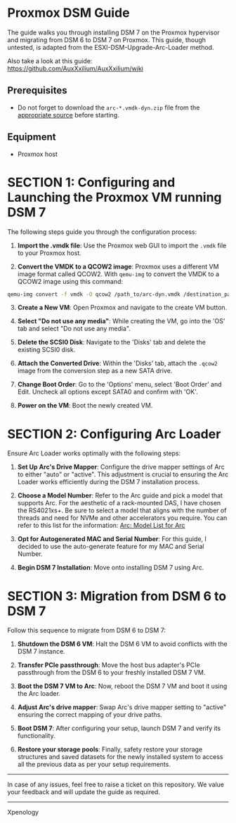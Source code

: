 # Proxmox DSM Guide

The guide walks you through installing DSM 7 on the Proxmox hypervisor and migrating from DSM 6 to DSM 7 on Proxmox. This guide, though untested, is adapted from the ESXI-DSM-Upgrade-Arc-Loader method. 

Also take a look at this guide: https://github.com/AuxXxilium/AuxXxilium/wiki

## Prerequisites

- Do not forget to download the `arc-*.vmdk-dyn.zip` file from the [appropriate source](https://github.com/AuxXxilium/arc/releases) before starting.

## Equipment

- Proxmox host

# SECTION 1: Configuring and Launching the Proxmox VM running DSM 7

The following steps guide you through the configuration process:

1. **Import the .vmdk file**: Use the Proxmox web GUI to import the `.vmdk` file to your Proxmox host.

2. **Convert the VMDK to a QCOW2 image**: Proxmox uses a different VM image format called QCOW2. With `qemu-img` to convert the VMDK to a QCOW2 image using this command:

```bash
qemu-img convert -f vmdk -O qcow2 /path_to/arc-dyn.vmdk /destination_path/arc-dyn.qcow2
```

3. **Create a New VM**: Open Proxmox and navigate to the create VM button.

4. **Select "Do not use any media"**: While creating the VM, go into the 'OS' tab and select "Do not use any media".

5. **Delete the SCSI0 Disk**: Navigate to the 'Disks' tab and delete the existing SCSI0 disk.

6. **Attach the Converted Drive**: Within the 'Disks' tab, attach the  `.qcow2` image from the conversion step as a new SATA drive.

7. **Change Boot Order**: Go to the 'Options' menu, select 'Boot Order' and Edit. Uncheck all options except SATA0 and confirm with 'OK'. 

8. **Power on the VM**: Boot the newly created VM.

# SECTION 2: Configuring Arc Loader

Ensure Arc Loader works optimally with the following steps:

1. **Set Up Arc's Drive Mapper**: Configure the drive mapper settings of Arc to either "auto" or "active". This adjustment is crucial to ensuring the Arc Loader works efficiently during the DSM 7 installation process.

2. **Choose a Model Number**: Refer to the Arc guide and pick a model that supports Arc. For the aesthetic of a rack-mounted DAS, I have chosen the RS4021xs+. Be sure to select a model that aligns with the number of threads and need for NVMe and other accelerators you require. You can refer to this list for the information: [Arc: Model List for Arc](https://github.com/AuxXxilium/AuxXxilium/wiki/Arc:-Model-List-for-Arc)
   
3. **Opt for Autogenerated MAC and Serial Number**: For this guide, I decided to use the auto-generate feature for my MAC and Serial Number.

4. **Begin DSM 7 Installation**: Move onto installing DSM 7 using Arc.



# SECTION 3: Migration from DSM 6 to DSM 7

Follow this sequence to migrate from DSM 6 to DSM 7:

1. **Shutdown the DSM 6 VM**: Halt the DSM 6 VM to avoid conflicts with the DSM 7 instance.

2. **Transfer PCIe passthrough**: Move the host bus adapter's PCIe passthrough from the DSM 6 to your freshly installed DSM 7 VM.

3. **Boot the DSM 7 VM to Arc**: Now, reboot the DSM 7 VM and boot it using the Arc loader.

4. **Adjust Arc's drive mapper**: Swap Arc's drive mapper setting to "active" ensuring the correct mapping of your drive paths.

5. **Boot DSM 7**: After configuring your setup, launch DSM 7 and verify its functionality.

6. **Restore your storage pools**: Finally, safety restore your storage structures and saved datasets for the newly installed system to access all the previous data as per your setup requirements.

---

In case of any issues, feel free to raise a ticket on this repository. We value your feedback and will update the guide as required.

---
Xpenology
